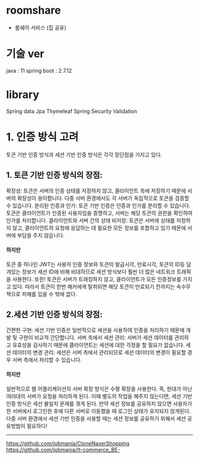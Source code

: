 # roomshare
- 룸쉐어 서비스 (집 공유) 

# 기술 ver
java : 11
spring boot : 2.7.12


# library 
Spring data Jpa
Thymeleaf
Spring Security
Validation


# 1.  인증 방식 고려 
토큰 기반 인증 방식과 세션 기반 인증 방식은 각각 장단점을 가지고 있다.

## 1. 토큰 기반 인증 방식의 장점:

확장성: 토큰은 서버의 인증 상태를 저장하지 않고, 클라이언트 측에 저장하기 때문에 서버의 확장성이 용이합니다. 다중 서버 환경에서도 각 서버가 독립적으로 토큰을 검증할 수 있습니다.
분리된 인증과 인가: 토큰 기반 인증은 인증과 인가를 분리할 수 있습니다. 토큰은 클라이언트가 인증된 사용자임을 증명하고, 서버는 해당 토큰의 권한을 확인하여 인가를 처리합니다.
클라이언트와 서버 간의 상태 비저장: 토큰은 서버에 상태를 저장하지 않고, 클라이언트의 요청에 응답하는 데 필요한 모든 정보를 포함하고 있기 때문에 서버에 부담을 주지 않습니다.

#### 하지만
토큰 중 하나인 JWT는 사용자 인증 정보와 토큰의 발급시각, 만료시각, 토큰의 ID등 담겨있는 정보가 
세션 ID에 비해 비대하므로 세션 방식보다 훨씬 더 많은 네트워크 트래픽을 사용한다.
또한!
토큰은 서버가 트래킹하지 않고, 클라이언트가 모든 인증정보를 가지고 있다. 
따라서 토큰이 한번 해커에게 탈취되면 해당 토큰이 만료되기 전까지는 속수무책으로 피해를 입을 수 밖에 없다.


## 2.세션 기반 인증 방식의 장점:

간편한 구현: 세션 기반 인증은 일반적으로 세션을 사용하여 인증을 처리하기 때문에 개발 및 구현이 비교적 간단합니다.
서버 측에서 세션 관리: 서버가 세션 데이터를 관리하고 유효성을 검사하기 때문에 클라이언트는 세션에 대한 걱정을 할 필요가 없습니다.
세션 데이터의 변경 관리: 세션은 서버 측에서 관리되므로 세션 데이터의 변경이 필요할 경우 서버 측에서 처리할 수 있습니다.

#### 하지만

일반적으로 웹 어플리케이션의 서버 확장 방식은 수평 확장을 사용한다. 
즉, 한대가 아닌 여러대의 서버가 요청을 처리하게 된다. 이때 별도의 작업을 해주지 않는다면, 세션 기반 인증 방식은 세션 불일치 문제를 겪게 된다.
만약 세션 정보를 공유하지 않으면 사용자가 한 서버에서 로그인한 후에 다른 서버로 이동했을 때 로그인 상태가 유지되지 않게된다.
다중 서버 환경에서 세션 기반 인증을 사용할 때는 세션 정보를 공유하기 위해서 세션 공유방법이 필요하다!




---------------------

https://github.com/jobmania/CloneNaverShopping
https://github.com/jobmania/It-commerce_BE-